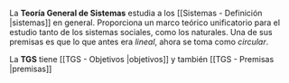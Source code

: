 La **Teoría General de Sistemas** estudia a los [[Sistemas - Definición |sistemas]] en general. Proporciona un marco teórico unificatorio para el estudio tanto de los sistemas sociales, como los naturales. Una de sus premisas es que lo que antes era *lineal*, ahora se toma como *circular*.

La **TGS** tiene [[TGS - Objetivos |objetivos]] y también [[TGS - Premisas |premisas]]